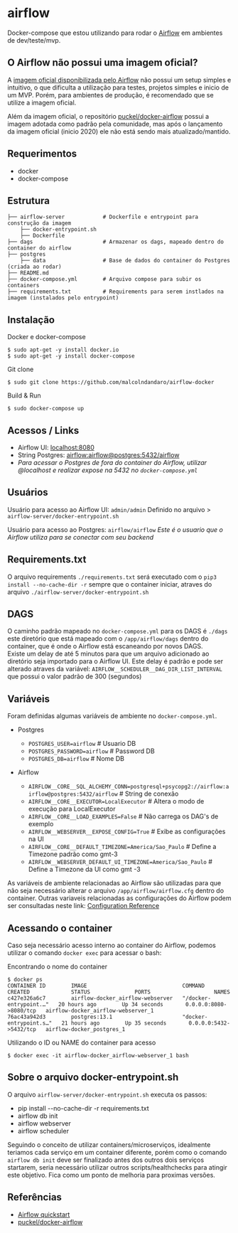 # airflow
Docker-compose que estou utilizando para rodar o [Airflow](https://airflow.apache.org/) em ambientes de dev/teste/mvp.

## O Airflow não possui uma imagem oficial?

A [imagem oficial disponibilizada pelo Airflow](https://hub.docker.com/r/apache/airflow) não possui um setup simples e intuitivo, o que dificulta a utilização para testes, projetos simples e inicio de um MVP. Porém, para ambientes de produção, é recomendado que se utilize a imagem oficial.

Além da imagem oficial, o repositório [puckel/docker-airflow](https://github.com/puckel/docker-airflow) possui a imagem adotada como padrão pela comunidade, mas após o lançamento da imagem oficial (inicio 2020) ele não está sendo mais atualizado/mantido.

## Requerimentos
* docker
* docker-compose

## Estrutura 

    ├── airflow-server            # Dockerfile e entrypoint para construção da imagem
        ├── docker-entrypoint.sh  
        ├── Dockerfile
    ├── dags                      # Armazenar os dags, mapeado dentro do container do airflow          
    ├── postgres                  
        ├── data                  # Base de dados do container do Postgres (criada ao rodar)
    ├── README.md
    ├── docker-compose.yml        # Arquivo compose para subir os containers
    ├── requirements.txt          # Requirements para serem instlados na imagem (instalados pelo entrypoint)


## Instalação
Docker e docker-compose

    $ sudo apt-get -y install docker.io
    $ sudo apt-get -y install docker-compose
    
Git clone

    $ sudo git clone https://github.com/malcolndandaro/airflow-docker
    
 Build & Run
 
    $ sudo docker-compose up
    
## Acessos / Links

- Airflow UI:    [localhost:8080](http://localhost:8080)
- String Postgres:    [airflow:airflow@postgres:5432/airflow](http://airflow:airflow@postgres:5432/airflow)
- *Para acessar o Postgres de fora do container do Airflow, utilizar @localhost e realizar expose na 5432 no `docker-compose.yml`*

## Usuários

Usuário para acesso ao Airflow UI: `admin/admin` Definido no arquivo > `airflow-server/docker-entrypoint.sh`

Usuário para acesso ao Postgres: `airflow/airflow` *Este é o usuario que o Airflow utiliza para se conectar com seu backend*

## Requirements.txt

O arquivo requirements `./requirements.txt` será executado com o `pip3 install --no-cache-dir -r` sempre que o container iniciar, atraves do arquivo `./airflow-server/docker-entrypoint.sh`

## DAGS

O caminho padrão mapeado no `docker-compose.yml` para os DAGS é `./dags` este diretório que está mapeado com o `/app/airflow/dags` dentro do container, que é onde o Airflow está escaneando por novos DAGS.  
Existe um delay de até 5 minutos para que um arquivo adicionado ao diretório seja importado para o Airflow UI. Este delay é padrão e pode ser alterado atraves da variável: `AIRFLOW__SCHEDULER__DAG_DIR_LIST_INTERVAL` que possui o valor padrão de 300 (segundos)

## Variáveis

Foram definidas algumas variáveis de ambiente no `docker-compose.yml`.

- Postgres
    - `POSTGRES_USER=airflow`       # Usuario DB
    - `POSTGRES_PASSWORD=airflow`   # Password DB
    - `POSTGRES_DB=airflow`         # Nome DB

- Airflow
   - `AIRFLOW__CORE__SQL_ALCHEMY_CONN=postgresql+psycopg2://airflow:airflow@postgres:5432/airflow` # String de conexão
   - `AIRFLOW__CORE__EXECUTOR=LocalExecutor`                                                       # Altera o modo de execução para LocalExecutor
   - `AIRFLOW__CORE__LOAD_EXAMPLES=False`                                                          # Não carrega os DAG's de exemplo
   - `AIRFLOW__WEBSERVER__EXPOSE_CONFIG=True`                                                      # Exibe as configurações na UI
   - `AIRFLOW__CORE__DEFAULT_TIMEZONE=America/Sao_Paulo`                                           # Define a Timezone padrão como gmt-3
   - `AIRFLOW__WEBSERVER_DEFAULT_UI_TIMEZONE=America/Sao_Paulo`                                    # Define a Timezone da UI como gmt -3


As variáveis de ambiente relacionadas ao Airflow são utilizadas para que não seja necessário alterar o arquivo `/app/airflow/airflow.cfg` dentro do container. Outras variaveis relacionadas as configurações do Airflow podem ser consultadas neste link: [Configuration Reference](https://airflow.apache.org/docs/apache-airflow/stable/configurations-ref.html)


## Acessando o container

Caso seja necessário acesso interno ao container do Airflow, podemos utilizar o comando `docker exec` para acessar o bash:

Encontrando o nome do container

    $ docker ps
    CONTAINER ID        IMAGE                              COMMAND                  CREATED             STATUS              PORTS                    NAMES
    c427e326a6c7        airflow-docker_airflow-webserver   "/docker-entrypoint.…"   20 hours ago        Up 34 seconds       0.0.0.0:8080->8080/tcp   airflow-docker_airflow-webserver_1
    76ac43a942d3        postgres:13.1                      "docker-entrypoint.s…"   21 hours ago        Up 35 seconds       0.0.0.0:5432->5432/tcp   airflow-docker_postgres_1

Utilizando o ID ou NAME do container para acesso 

    $ docker exec -it airflow-docker_airflow-webserver_1 bash

## Sobre o arquivo docker-entrypoint.sh

O arquivo `airflow-server/docker-entrypoint.sh` executa os passos:

- pip install --no-cache-dir -r requirements.txt
- airflow db init
- airflow webserver
- airflow scheduler

Seguindo o conceito de utilizar containers/microserviços, idealmente teriamos cada serviço em um container diferente, porém como o comando `airflow db init` deve ser finalizado antes dos outros dois serviços startarem, seria necessário utilizar outros scripts/healthchecks para atingir este objetivo. Fica como um ponto de melhoria para proximas versões.

## Referências
* [Airflow quickstart](https://airflow.apache.org/docs/apache-airflow/stable/start.html)
* [puckel/docker-airflow](https://github.com/puckel/docker-airflow)
